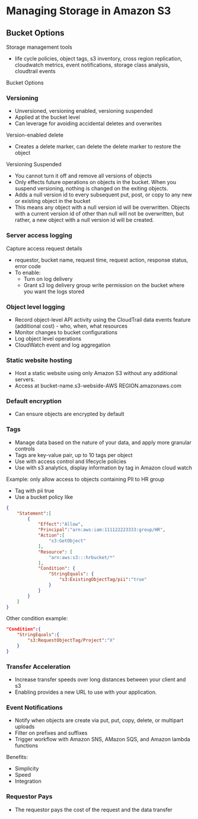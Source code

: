 # Managing Storage in Amazon S3

## Bucket Options

Storage management tools

* life cycle policies, object tags, s3 inventory, cross region replication, cloudwatch metrics, event notifications, storage class analysis, cloudtrail events

Bucket Options

### Versioning

* Unversioned, versioning enabled, versioning suspended
* Applied at the bucket level
* Can leverage for avoiding accidental deletes and overwrites

Version-enabled delete

* Creates a delete marker, can delete the delete marker to restore the object

Versioning Suspended

* You cannot turn it off and remove all versions of objects
* Only effects future operations on objects in the bucket. When you suspend versioning, nothing is changed on the exiting objects.
* Adds a null version id to every subsequent put, post, or copy to any new or existing object in the bucket
* This means any object with a null version id will be overwritten. Objects with a current version id of other than null will not be overwritten,  but rather, a new object with a null version id will be created.



### Server access logging

Capture access request details

* requestor, bucket name, request time, request action, response status, error code 
* To enable:
    * Turn on log delivery
    * Grant s3 log delivery group write permission on the bucket where you want the logs stored

### Object level logging

* Record object-level API activity using the CloudTrail data events feature (additional cost) - who, when, what resources
* Monitor changes to bucket configurations
* Log object level operations
* CloudWatch event and log aggregation


### Static website hosting

* Host a static website using only Amazon S3 without any additional servers.
* Access at bucket-name.s3-webside-AWS REGION.amazonaws.com

### Default encryption

* Can ensure objects are encrypted by default

### Tags

* Manage data based on the nature of your data, and apply more granular controls
* Tags are key-value pair, up to 10 tags per object
* Use with access control and lifecycle policies
* Use with s3 analytics, display information by tag in Amazon cloud watch 

Example: only allow access to objects containing PII to HR group

* Tag with pii true
* Use a bucket policy like

```json
{
    "Statement":[
        {
            "Effect":"Allow",
            "Principal":"arn:aws:iam:111122223333:group/HR",
            "Action":[
                "s3:GetObject"
            ],
            "Resource": [
                "arn:aws:s3:::hrbucket/*"
            ],
            "Condition": {
                "StringEquals": {
                    "s3:ExistingObjectTag/pii":"true"
                }
            }
        }
    ]
}
```

Other condition example:

```json
"Condition":{
    "StringEquals":{
        "s3:RequestObjectTag/Project":"X"
    }
}
```

### Transfer Acceleration

* Increase transfer speeds over long distances between your client and s3
* Enabling provides a new URL to use with your application.

### Event Notifications

* Notify when objects are create via put, put, copy, delete, or multipart uploads
* Filter on prefixes and suffixes
* Trigger workflow with Amazon SNS, AMazon SQS, and Amazon lambda functions

Benefits:

* Simplicity
* Speed
* Integration

### Requestor Pays

* The requestor pays the cost of the request and the data transfer